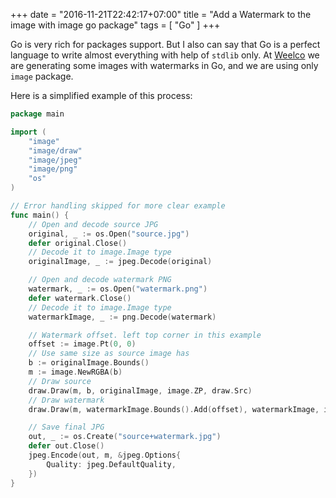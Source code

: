 +++
date = "2016-11-21T22:42:17+07:00"
title = "Add a Watermark to the image with image go package"
tags = [ "Go" ]
+++

Go is very rich for packages support. But I also can say that Go is a perfect language to write almost everything with help of `stdlib` only. At [Weelco](https://weelco.com) we are generating some images with watermarks in Go, and we are using only `image` package.
<!--more-->

Here is a simplified example of this process:

```go
package main

import (
	"image"
	"image/draw"
	"image/jpeg"
	"image/png"
	"os"
)

// Error handling skipped for more clear example
func main() {
	// Open and decode source JPG
	original, _ := os.Open("source.jpg")
	defer original.Close()
	// Decode it to image.Image type
	originalImage, _ := jpeg.Decode(original)

	// Open and decode watermark PNG
	watermark, _ := os.Open("watermark.png")
	defer watermark.Close()
	// Decode it to image.Image type
	watermarkImage, _ := png.Decode(watermark)

	// Watermark offset. left top corner in this example
	offset := image.Pt(0, 0)
	// Use same size as source image has
	b := originalImage.Bounds()
	m := image.NewRGBA(b)
	// Draw source
	draw.Draw(m, b, originalImage, image.ZP, draw.Src)
	// Draw watermark
	draw.Draw(m, watermarkImage.Bounds().Add(offset), watermarkImage, image.ZP, draw.Over)

	// Save final JPG
	out, _ := os.Create("source+watermark.jpg")
	defer out.Close()
	jpeg.Encode(out, m, &jpeg.Options{
		Quality: jpeg.DefaultQuality,
	})
}
```
